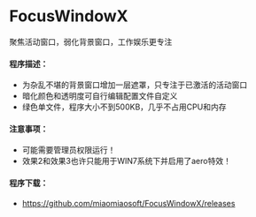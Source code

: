 # FocusWindowX
聚焦活动窗口，弱化背景窗口，工作娱乐更专注

#### 程序描述：
- 为杂乱不堪的背景窗口增加一层遮罩，只专注于已激活的活动窗口
- 暗化颜色和透明度可自行编辑配置文件自定义
- 绿色单文件，程序大小不到500KB，几乎不占用CPU和内存

#### 注意事项：
- 可能需要管理员权限运行！
- 效果2和效果3也许只能用于WIN7系统下并启用了aero特效！

#### 程序下载：
- https://github.com/miaomiaosoft/FocusWindowX/releases

